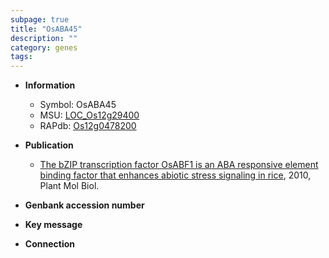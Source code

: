 ```yaml
---
subpage: true
title: "OsABA45"
description: ""
category: genes
tags: 
---
```


* **Information**  
    + Symbol: OsABA45  
    + MSU: [LOC_Os12g29400](http://rice.plantbiology.msu.edu/cgi-bin/ORF_infopage.cgi?orf=LOC_Os12g29400)  
    + RAPdb: [Os12g0478200](http://rapdb.dna.affrc.go.jp/viewer/gbrowse_details/irgsp1?name=Os12g0478200)  

* **Publication**  
    + [The bZIP transcription factor OsABF1 is an ABA responsive element binding factor that enhances abiotic stress signaling in rice](http://www.ncbi.nlm.nih.gov/pubmed?term=The+bZIP+transcription+factor+OsABF1+is+an+ABA+responsive+element+binding+factor+that+enhances+abiotic+stress+signaling+in+rice%5BTitle%5D), 2010, Plant Mol Biol.

* **Genbank accession number**  

* **Key message**  

* **Connection**  



